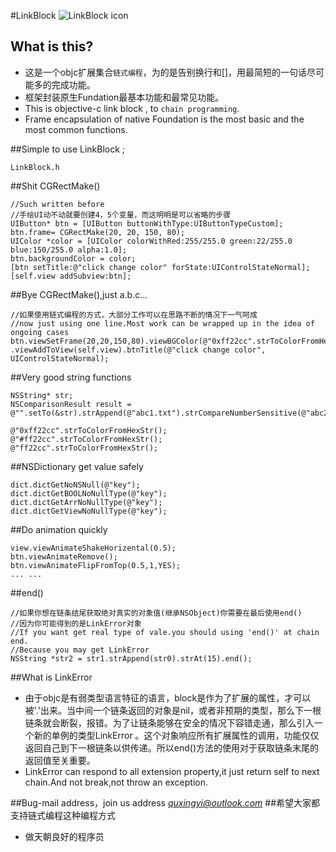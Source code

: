#LinkBlock
![LinkBlock icon](http://ico.ooopic.com/ajax/iconpng/?id=98399.png)

## What is this?
* 这是一个objc扩展集合`链式编程`，为的是告别换行和[]，用最简短的一句话尽可能多的完成功能。
* 框架封装原生Fundation最基本功能和最常见功能。
* This is objective-c link block , to `chain programming`.
* Frame encapsulation of native Foundation is the most basic and the most common functions.

##Simple to use LinkBlock ;
```objc
LinkBlock.h
```

##Shit CGRectMake()
```objc
//Such written before 
//手绘UI动不动就要创建4，5个变量，而这明明是可以省略的步骤
UIButton* btn = [UIButton buttonWithType:UIButtonTypeCustom];
btn.frame= CGRectMake(20, 20, 150, 80);
UIColor *color = [UIColor colorWithRed:255/255.0 green:22/255.0 blue:150/255.0 alpha:1.0];
btn.backgroundColor = color;
[btn setTitle:@"click change color" forState:UIControlStateNormal];
[self.view addSubview:btn];
```
##Bye CGRectMake(),just a.b.c...
```objc
//如果使用链式编程的方式，大部分工作可以在思路不断的情况下一气呵成
//now just using one line.Most work can be wrapped up in the idea of ​​ongoing cases
btn.viewSetFrame(20,20,150,80).viewBGColor(@"0xff22cc".strToColorFromHexStr())
.viewAddToView(self.view).btnTitle(@"click change color", UIControlStateNormal);
```
##Very good string functions
```objc
NSString* str;
NSComparisonResult result = @"".setTo(&str).strAppend(@"abc1.txt").strCompareNumberSensitive(@"abc2.txt");

@"0xff22cc".strToColorFromHexStr();
@"#ff22cc".strToColorFromHexStr();
@"ff22cc".strToColorFromHexStr();
```
##NSDictionary get value safely
```objc
dict.dictGetNoNSNull(@"key");
dict.dictGetBOOLNoNullType(@"key");
dict.dictGetArrNoNullType(@"key");
dict.dictGetViewNoNullType(@"key");
```
##Do animation quickly
```objc
view.viewAnimateShakeHorizental(0.5);
btn.viewAnimateRemove();
btn.viewAnimateFlipFromTop(0.5,1,YES);
... ...
```

##end()
```objc
//如果你想在链条结尾获取绝对真实的对象值(继承NSObject)你需要在最后使用end()
//因为你可能得到的是LinkError对象
//If you want get real type of vale.you should using 'end()' at chain end.
//Because you may get LinkError
NSString *str2 = str1.strAppend(str0).strAt(15).end();
```

##What is LinkError
* 由于objc是有弱类型语言特征的语言，block是作为了扩展的属性，才可以被'.'出来。当中间一个链条返回的对象是nil，或者非预期的类型，那么下一根链条就会断裂，报错。为了让链条能够在安全的情况下容错走通，那么引入一个新的单例的类型LinkError
。这个对象响应所有扩展属性的调用，功能仅仅返回自己到下一根链条以供传递。所以end()方法的使用对于获取链条末尾的返回值至关重要。
* LinkError can respond to all extension property,it just return self to next chain.And not break,not throw an exception.

##Bug-mail address，join us address  *[quxingyi@outlook.com](quxingyi@outlook.com)*
##希望大家都支持链式编程这种编程方式
* 做天朝良好的程序员